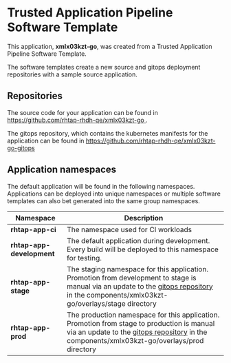 # Trusted Application Pipeline Software Template

This application, **xmlx03kzt-go**, was created from a Trusted Application Pipeline Software Template.

The software templates create a new source and gitops deployment repositories with a sample source application. 

## Repositories

The source code for your application can be found in [https://github.com/rhtap-rhdh-qe/xmlx03kzt-go ](https://github.com/rhtap-rhdh-qe/xmlx03kzt-go ).
 
The gitops repository, which contains the kubernetes manifests for the application can be found in 
[https://github.com/rhtap-rhdh-qe/xmlx03kzt-go-gitops ](https://github.com/rhtap-rhdh-qe/xmlx03kzt-go-gitops ) 

## Application namespaces 

The default application will be found in the following namespaces. Applications can be deployed into unique namespaces or multiple software templates can also bet generated into the same group namespaces.  

|  Namespace   |  Description   |  
| -------- | -------- |
| **rhtap-app-ci** | The namespace used for CI workloads |
| **rhtap-app-development** | The default application during development. Every build will be deployed to this namespace for testing. |
| **rhtap-app-stage** | The staging namespace for this application. Promotion from development to stage is manual via an update to the [gitops repository](https://github.com/rhtap-rhdh-qe/xmlx03kzt-go-gitops ) in the components/xmlx03kzt-go/overlays/stage directory |
| **rhtap-app-prod** | The production namespace for this application. Promotion from stage to production is manual via an update to the [gitops repository](https://github.com/rhtap-rhdh-qe/xmlx03kzt-go-gitops ) in the components/xmlx03kzt-go/overlays/prod directory |